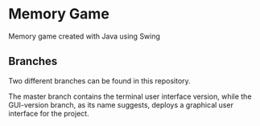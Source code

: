 # Memory Game
Memory game created with Java using Swing

## Branches

Two different branches can be found in this repository.

The master branch contains the terminal user interface version, while the GUI-version branch, as its name suggests, deploys a graphical user interface for the project.
